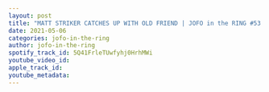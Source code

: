```yaml
---
layout: post
title: "MATT STRIKER CATCHES UP WITH OLD FRIEND | JOFO in the RING #53.5"
date: 2021-05-06
categories: jofo-in-the-ring
author: jofo-in-the-ring
spotify_track_id: 5Q41FrleTUwfyhj0HrhMWi
youtube_video_id: 
apple_track_id: 
youtube_metadata: 
---
```

